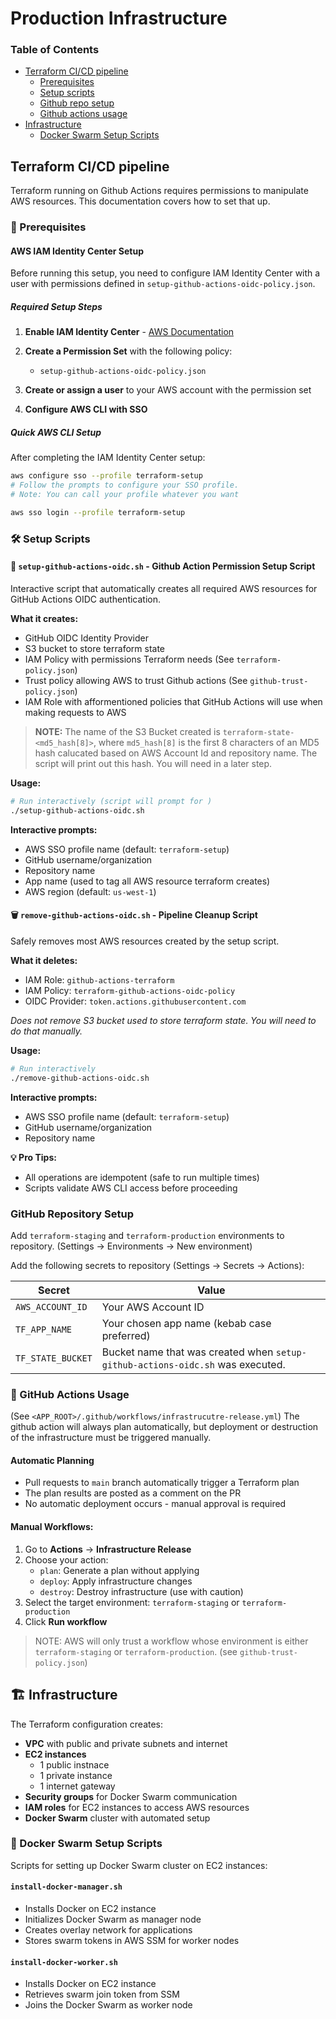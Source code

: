 # Production Infrastructure

### Table of Contents
- [Terraform CI/CD pipeline](#terraform-cicd-pipeline)
  - [Prerequisites](#prerequisites)
  - [Setup scripts](#setup-scripts)
  - [Github repo setup](#github-repo-setup)
  - [Github actions usage](#github-actions-usage)
- [Infrastructure](#infrastructure)
   - [Docker Swarm Setup Scripts](#usage)


## Terraform CI/CD pipeline

Terraform running on Github Actions requires permissions to manipulate AWS resources. This documentation covers how to set that up.


### 🔐 Prerequisites

#### AWS IAM Identity Center Setup

Before running this setup, you need to configure IAM Identity Center with a user with permissions defined in `setup-github-actions-oidc-policy.json`.

##### Required Setup Steps

1. **Enable IAM Identity Center** - [AWS Documentation](https://docs.aws.amazon.com/singlesignon/latest/userguide/getting-started-enable-identity-center.html)

2. **Create a Permission Set** with the following policy:
   - `setup-github-actions-oidc-policy.json`
3. **Create or assign a user** to your AWS account with the permission set

4. **Configure AWS CLI with SSO**
##### Quick AWS CLI Setup

After completing the IAM Identity Center setup:

```bash
aws configure sso --profile terraform-setup
# Follow the prompts to configure your SSO profile.
# Note: You can call your profile whatever you want

aws sso login --profile terraform-setup
```

### 🛠️ Setup Scripts


#### 🚀 `setup-github-actions-oidc.sh` - Github Action Permission Setup Script

Interactive script that automatically creates all required AWS resources for GitHub Actions OIDC authentication.

**What it creates:**
- GitHub OIDC Identity Provider
- S3 bucket to store terraform state
- IAM Policy with permissions Terraform needs (See `terraform-policy.json`)
- Trust policy allowing AWS to trust Github actions (See `github-trust-policy.json`)
- IAM Role with afformentioned policies that GitHub Actions will use when making requests to AWS

> **NOTE:** The name of the S3 Bucket created is `terraform-state-<md5_hash[8]>`, where `md5_hash[8]` is the first 8 characters of an MD5 hash calucated based on AWS Account Id and repository name. The script will print out this hash. You will need in a later step.

**Usage:**
```bash
# Run interactively (script will prompt for )
./setup-github-actions-oidc.sh
```

**Interactive prompts:**
- AWS SSO profile name (default: `terraform-setup`)
- GitHub username/organization
- Repository name
- App name (used to tag all AWS resource terraform creates)
- AWS region (default: `us-west-1`)

#### 🗑️ `remove-github-actions-oidc.sh` - Pipeline Cleanup Script

Safely removes most AWS resources created by the setup script.

**What it deletes:**
- IAM Role: `github-actions-terraform`
- IAM Policy: `terraform-github-actions-oidc-policy`
- OIDC Provider: `token.actions.githubusercontent.com`

*Does not remove S3 bucket used to store terraform state. You will need to do that manually.*

**Usage:**
```bash
# Run interactively
./remove-github-actions-oidc.sh
```


**Interactive prompts:**
- AWS SSO profile name (default: `terraform-setup`)
- GitHub username/organization
- Repository name

**💡 Pro Tips:**
- All operations are idempotent (safe to run multiple times)
- Scripts validate AWS CLI access before proceeding


### GitHub Repository Setup

Add `terraform-staging` and `terraform-production` environments to repository. (Settings → Environments → New environment)

Add the following secrets to repository (Settings → Secrets → Actions):

| Secret | Value |
|--------|-------|
| `AWS_ACCOUNT_ID` | Your AWS Account ID |
| `TF_APP_NAME` | Your chosen app name (kebab case preferred) |
| `TF_STATE_BUCKET` | Bucket name that was created when  `setup-github-actions-oidc.sh` was executed.



### 🚀 GitHub Actions Usage
(See `<APP_ROOT>/.github/workflows/infrastrucutre-release.yml`)
The github action will always plan automatically, but deployment or destruction of the infrastructure must be triggered manually.
 
#### Automatic Planning

- Pull requests to `main` branch automatically trigger a Terraform plan
- The plan results are posted as a comment on the PR
- No automatic deployment occurs - manual approval is required


#### Manual Workflows:

1. Go to **Actions** → **Infrastructure Release**
2. Choose your action:
   - `plan`: Generate a plan without applying
   - `deploy`: Apply infrastructure changes
   - `destroy`: Destroy infrastructure (use with caution)
3. Select the target environment: `terraform-staging` or `terraform-production`
4. Click **Run workflow**

> NOTE: AWS will only trust a workflow whose environment is either `terraform-staging` or `terraform-production`. (see `github-trust-policy.json`)

## 🏗️ Infrastructure

The Terraform configuration creates:
- **VPC** with public and private subnets and internet
- **EC2 instances**
   - 1 public instnace
   - 1 private instance
   - 1 internet gateway
- **Security groups** for Docker Swarm communication  
- **IAM roles** for EC2 instances to access AWS resources
- **Docker Swarm** cluster with automated setup


### 🐳 Docker Swarm Setup Scripts

Scripts for setting up Docker Swarm cluster on EC2 instances:

#### `install-docker-manager.sh`
- Installs Docker on EC2 instance
- Initializes Docker Swarm as manager node
- Creates overlay network for applications
- Stores swarm tokens in AWS SSM for worker nodes

#### `install-docker-worker.sh`
- Installs Docker on EC2 instance  
- Retrieves swarm join token from SSM
- Joins the Docker Swarm as worker node